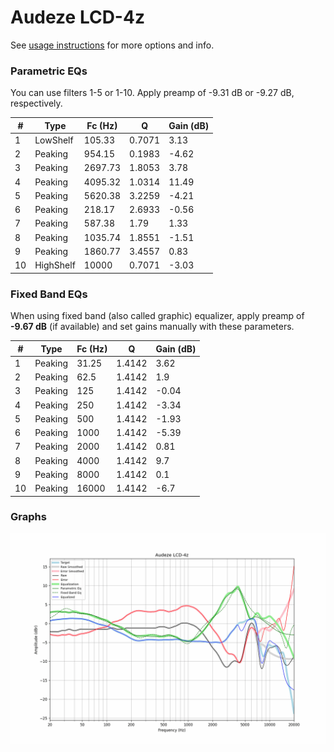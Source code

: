 # Audeze LCD-4z
See [usage instructions](https://github.com/jaakkopasanen/AutoEq#usage) for more options and info.

### Parametric EQs
You can use filters 1-5 or 1-10. Apply preamp of -9.31 dB or -9.27 dB, respectively.

|   # | Type      |   Fc (Hz) |      Q |   Gain (dB) |
|-----|-----------|-----------|--------|-------------|
|   1 | LowShelf  |    105.33 | 0.7071 |        3.13 |
|   2 | Peaking   |    954.15 | 0.1983 |       -4.62 |
|   3 | Peaking   |   2697.73 | 1.8053 |        3.78 |
|   4 | Peaking   |   4095.32 | 1.0314 |       11.49 |
|   5 | Peaking   |   5620.38 | 3.2259 |       -4.21 |
|   6 | Peaking   |    218.17 | 2.6933 |       -0.56 |
|   7 | Peaking   |    587.38 | 1.79   |        1.33 |
|   8 | Peaking   |   1035.74 | 1.8551 |       -1.51 |
|   9 | Peaking   |   1860.77 | 3.4557 |        0.83 |
|  10 | HighShelf |  10000    | 0.7071 |       -3.03 |

### Fixed Band EQs
When using fixed band (also called graphic) equalizer, apply preamp of **-9.67 dB** (if available) and set gains manually with these parameters.

|   # | Type    |   Fc (Hz) |      Q |   Gain (dB) |
|-----|---------|-----------|--------|-------------|
|   1 | Peaking |     31.25 | 1.4142 |        3.62 |
|   2 | Peaking |     62.5  | 1.4142 |        1.9  |
|   3 | Peaking |    125    | 1.4142 |       -0.04 |
|   4 | Peaking |    250    | 1.4142 |       -3.34 |
|   5 | Peaking |    500    | 1.4142 |       -1.93 |
|   6 | Peaking |   1000    | 1.4142 |       -5.39 |
|   7 | Peaking |   2000    | 1.4142 |        0.81 |
|   8 | Peaking |   4000    | 1.4142 |        9.7  |
|   9 | Peaking |   8000    | 1.4142 |        0.1  |
|  10 | Peaking |  16000    | 1.4142 |       -6.7  |

### Graphs
![](./Audeze%20LCD-4z.png)
